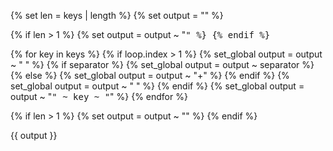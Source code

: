 {% set len = keys | length %}
{% set output = "" %}

{% if len > 1 %}
  {% set output = output ~ "<kbd>" %}
{% endif %}

{% for key in keys %}
  {% if loop.index > 1 %}
    {% set_global output = output ~ "&nbsp;" %}
    {% if separator %}
      {% set_global output = output ~ separator %}
    {% else %}
      {% set_global output = output ~ "+" %}
    {% endif %}
    {% set_global output = output ~ "&nbsp;" %}
  {% endif %}
  {% set_global output = output ~ "<kbd class='key'>" ~ key ~ "</kbd>" %}
{% endfor %}

{% if len > 1 %}
  {% set output = output ~ "</kbd>" %}
{% endif %}

{{ output }}
